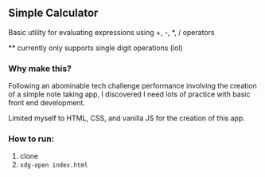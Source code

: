 ## Simple Calculator

Basic utility for evaluating expressions using +, -, \*, / operators

** currently only supports single digit operations (lol)

### Why make this?

Following an abominable tech challenge performance involving the creation of a simple note taking app, I discovered I need lots of practice with basic front end development. 

Limited myself to HTML, CSS, and vanilla JS for the creation of this app.

### How to run:

1. clone 
2. ```xdg-open index.html```